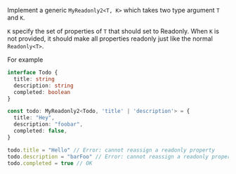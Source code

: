   Implement a generic `MyReadonly2<T, K>` which takes two type argument `T` and `K`.

  `K` specify the set of properties of `T` that should set to Readonly. When `K` is not provided, it should make all properties readonly just like the normal `Readonly<T>`.

  For example

  ```ts
  interface Todo {
    title: string
    description: string
    completed: boolean
  }

  const todo: MyReadonly2<Todo, 'title' | 'description'> = {
    title: "Hey",
    description: "foobar",
    completed: false,
  }

  todo.title = "Hello" // Error: cannot reassign a readonly property
  todo.description = "barFoo" // Error: cannot reassign a readonly property
  todo.completed = true // OK
  ```
  
